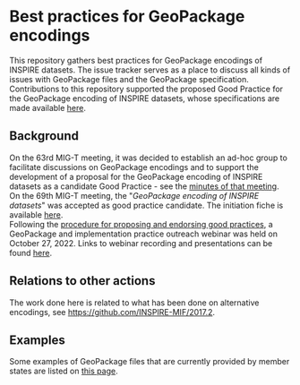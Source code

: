 # Best practices for GeoPackage encodings
This repository gathers best practices for GeoPackage encodings of INSPIRE datasets. The issue tracker serves as a place to discuss all kinds of issues with GeoPackage files and the GeoPackage specification.<br>
Contributions to this repository supported the proposed Good Practice for the GeoPackage encoding of INSPIRE datasets, whose specifications are made available [here](/spec/GeoPackage_Good_Practice_initiation_fiche.md).<br>

## Background
On the 63rd MIG-T meeting, it was decided to establish an ad-hoc group to facilitate discussions on GeoPackage encodings and to support the development of a  proposal for the GeoPackage encoding of INSPIRE datasets as a candidate Good Practice - see the [minutes of that meeting](https://webgate.ec.europa.eu/fpfis/wikis/pages/viewpage.action?pageId=559350289).<br>
On the 69th MIG-T meeting, the "_GeoPackage encoding of INSPIRE datasets_" was accepted as good practice candidate. The initiation fiche is available [here](/spec/GeoPackage_Good_Practice_initiation_fiche.md).<br>
Following the [procedure for proposing and endorsing good practices](https://inspire.ec.europa.eu/portfolio/good-practice-library), a GeoPackage and implementation practice outreach webinar was held on October 27, 2022. Links to webinar recording and presentations can be found [here](https://inspire.ec.europa.eu/events/inspire-good-practice-geopackage-and-implementation-practice-webinar).

## Relations to other actions
The work done here is related to what has been done on alternative encodings, see https://github.com/INSPIRE-MIF/2017.2.

## Examples
Some examples of GeoPackage files that are currently provided by member states are listed on [this page](/examples/overview.md).
